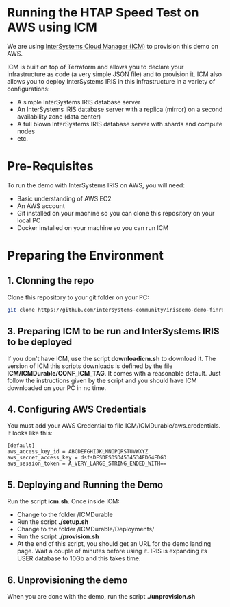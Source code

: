 # Running the HTAP Speed Test on AWS using ICM

We are using [InterSystems Cloud Manager (ICM)](https://docs.intersystems.com/irislatest/csp/docbook/Doc.View.cls?KEY=GICM_oview) to provision this demo on AWS.

ICM is built on top of Terraform and allows you to declare your infrastructure as code (a very simple JSON file) and to provision it. ICM also allows you to deploy InterSystems IRIS in this infrastructure in a variety of configurations:
* A simple InterSystems IRIS database server
* An InterSystems IRIS database server with a replica (mirror) on a second availability zone (data center)
* A full blown InterSystems IRIS database server with shards and compute nodes
* etc.

# Pre-Requisites

To run the demo with InterSystems IRIS on AWS, you will need:
* Basic understanding of AWS EC2 
* An AWS account 
* Git installed on your machine so you can clone this repository on your local PC
* Docker installed on your machine so you can run ICM

# Preparing the Environment

## 1. Clonning the repo

Clone this repository to your git folder on your PC:

```bash
git clone https://github.com/intersystems-community/irisdemo-demo-finrep
```

## 3. Preparing ICM to be run and InterSystems IRIS to be deployed

If you don't have ICM, use the script **downloadicm.sh** to download it. The version of ICM this scripts downloads is defined by the file **ICM/ICMDurable/CONF_ICM_TAG**. It comes with a reasonable default. Just follow
the instructions given by the script and you should have ICM downloaded on your PC in no time.

## 4. Configuring AWS Credentials

You must add your AWS Credential to file ICM/ICMDurable/aws.credentials. It looks like this:

```
[default]
aws_access_key_id = ABCDEFGHIJKLMNOPQRSTUVWXYZ
aws_secret_access_key = dsfsDFSDFSDSD4534534FDG4FDGD
aws_session_token = A_VERY_LARGE_STRING_ENDED_WITH==
```

## 5. Deploying and Running the Demo

Run the script **icm.sh**. Once inside ICM:
* Change to the folder /ICMDurable
* Run the script **./setup.sh**
* Change to the folder /ICMDurable/Deployments/<YourDeploymentLabel>
* Run the script **./provision.sh**
* At the end of this script, you should get an URL for the demo landing page. Wait a couple of minutes before using it.
  IRIS is expanding its USER database to 10Gb and this takes time.

## 6. Unprovisioning the demo

When you are done with the demo, run the script **./unprovision.sh**

